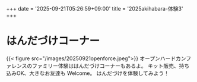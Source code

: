 +++
date = '2025-09-21T05:26:59+09:00'
title = '2025akihabara-体験3'
+++
# はんだづけコーナー
{{< figure src="/images/20250921openforce.jpeg">}}
オープンハードカンファレンスのファミリー体験ははんだづけコーナーもあるよ。
キット販売、持ち込みOK、大きなお友達も Welcome。
はんだづけを体験してみよう！